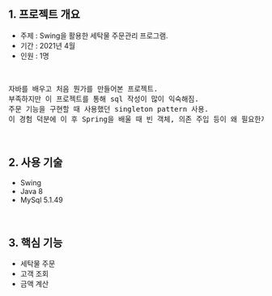 ## 1. 프로젝트 개요
- 주제 : Swing을 활용한 세탁물 주문관리 프로그램.
- 기간 : 2021년 4월
- 인원 : 1명
<br>
<pre>
자바를 배우고 처음 뭔가를 만들어본 프로젝트.
부족하지만 이 프로젝트를 통해 sql 작성이 많이 익숙해짐.
주문 기능을 구현할 때 사용했던 singleton pattern 사용. 
이 경험 덕분에 이 후 Spring을 배울 때 빈 객체, 의존 주입 등이 왜 필요한지 확실히 알 수 있었음.
</pre>
<br>

## 2. 사용 기술
  - Swing
  - Java 8
  - MySql 5.1.49
  
<br>

## 3. 핵심 기능
- 세탁물 주문
- 고객 조회
- 금액 계산
